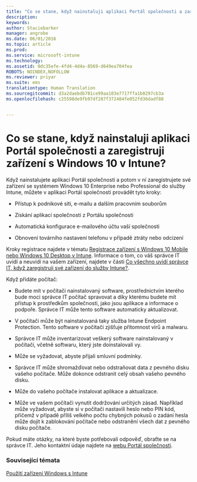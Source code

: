 ```yaml
---
title: "Co se stane, když nainstaluji aplikaci Portál společnosti a zaregistruji zařízení s Windows 10 v Intune? | Microsoft Intune"
description: 
keywords: 
author: Staciebarker
manager: angrobe
ms.date: 06/01/2016
ms.topic: article
ms.prod: 
ms.service: microsoft-intune
ms.technology: 
ms.assetid: 0dc35efe-4fd4-4d4a-8569-d649ea704fea
ROBOTS: NOINDEX,NOFOLLOW
ms.reviewer: priyar
ms.suite: ems
translationtype: Human Translation
ms.sourcegitcommit: d3a2daebdb781ce99aa103e7717ffa1b0297cb3a
ms.openlocfilehash: c25598de9fb97df287f372484fe052fd36dadf88


---
```



# Co se stane, když nainstaluji aplikaci Portál společnosti a zaregistruji zařízení s Windows 10 v Intune?

Když nainstalujete aplikaci Portál společnosti a potom v ní zaregistrujete své zařízení se systémem Windows 10 Enterprise nebo Professional do služby Intune, můžete v aplikaci Portál společnosti provádět tyto kroky:

-   Přístup k podnikové síti, e-mailu a dalším pracovním souborům

-   Získání aplikací společnosti z Portálu společnosti

-   Automatická konfigurace e-mailového účtu vaší společnosti

-   Obnovení továrního nastavení telefonu v případě ztráty nebo odcizení

Kroky registrace najdete v tématu [Registrace zařízení s Windows 10 Mobile nebo Windows 10 Desktop v Intune](enroll-your-w10-phone-or-w10-pc-windows.md). Informace o tom, co váš správce IT uvidí a neuvidí na vašem zařízení, najdete v části [Co všechno uvidí správce IT, když zaregistruji své zařízení do služby Intune?](what-can-your-it-administrator-see-when-you-enroll-your-device-in-intune-windows.md).

Když přidáte počítač:

-   Budete mít v počítači nainstalovaný software, prostřednictvím kterého bude moci správce IT počítač spravovat a díky kterému budete mít přístup k prostředkům společnosti, jako jsou aplikace a informace o podpoře. Správce IT může tento software automaticky aktualizovat.

-   V počítači může být nainstalovaná taky služba Intune Endpoint Protection. Tento software v počítači zjišťuje přítomnost virů a malwaru.

-   Správce IT může inventarizovat veškerý software nainstalovaný v počítači, včetně softwaru, který jste doinstalovali vy.

-   Může se vyžadovat, abyste přijali smluvní podmínky.

-   Správce IT může shromažďovat nebo odstraňovat data z pevného disku vašeho počítače. Může dokonce odstranit celý obsah vašeho pevného disku.

-   Může do vašeho počítače instalovat aplikace a aktualizace.

-   Může ve vašem počítači vynutit dodržování určitých zásad. Například může vyžadovat, abyste si v počítači nastavili heslo nebo PIN kód, přičemž v případě příliš velkého počtu chybných pokusů o zadání hesla může dojít k zablokování počítače nebo odstranění všech dat z pevného disku počítače.

Pokud máte otázky, na které byste potřebovali odpověď, obraťte se na správce IT. Jeho kontaktní údaje najdete na [webu Portál společnosti](http://portal.manage.microsoft.com).

### Související témata
[Použití zařízení Windows s Intune](using-your-windows-device-with-intune.md)



<!--HONumber=Aug16_HO4-->


